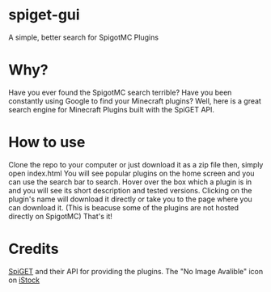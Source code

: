 # spiget-gui
A simple, better search for SpigotMC Plugins
# Why?
Have you ever found the SpigotMC search terrible? 
Have you been constantly using Google to find your Minecraft plugins?
Well, here is a great search engine for Minecraft Plugins built with the SpiGET API.
# How to use
Clone the repo to your computer or just download it as a zip file then, simply open index.html
You will see popular plugins on the home screen and you can use the search bar to search.
Hover over the box which a plugin is in and you will see its short description and tested versions.
Clicking on the plugin's name will download it directly or take you to the page where you can download it. (This is beacuse some of the plugins are not hosted directly on SpigotMC)
That's it!
# Credits
[SpiGET](https://spiget.org) and their API for providing the plugins.
The "No Image Avalible" icon on [iStock](https://www.istockphoto.com/vector/no-image-vector-symbol-missing-available-icon-no-gallery-for-this-moment-placeholder-gm1460443157-494621319)
